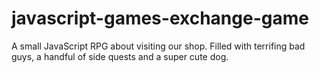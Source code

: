 # javascript-games-exchange-game
A small JavaScript RPG about visiting our shop.  Filled with terrifing bad guys, a handful of side quests and a super cute dog.
